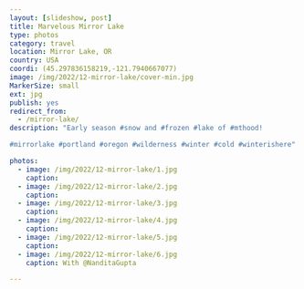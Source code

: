 ```yaml
---
layout: [slideshow, post]
title: Marvelous Mirror Lake
type: photos
category: travel
location: Mirror Lake, OR
country: USA
coordi: (45.297836158219,-121.7940667077)
image: /img/2022/12-mirror-lake/cover-min.jpg
MarkerSize: small
ext: jpg
publish: yes
redirect_from:  
  - /mirror-lake/       
description: "Early season #snow and #frozen #lake of #mthood!

#mirrorlake #portland #oregon #wilderness #winter #cold #winterishere"

photos:
  - image: /img/2022/12-mirror-lake/1.jpg
    caption:
  - image: /img/2022/12-mirror-lake/2.jpg
    caption:
  - image: /img/2022/12-mirror-lake/3.jpg
    caption:
  - image: /img/2022/12-mirror-lake/4.jpg
    caption:
  - image: /img/2022/12-mirror-lake/5.jpg
    caption:
  - image: /img/2022/12-mirror-lake/6.jpg
    caption: With @NanditaGupta

---
```

